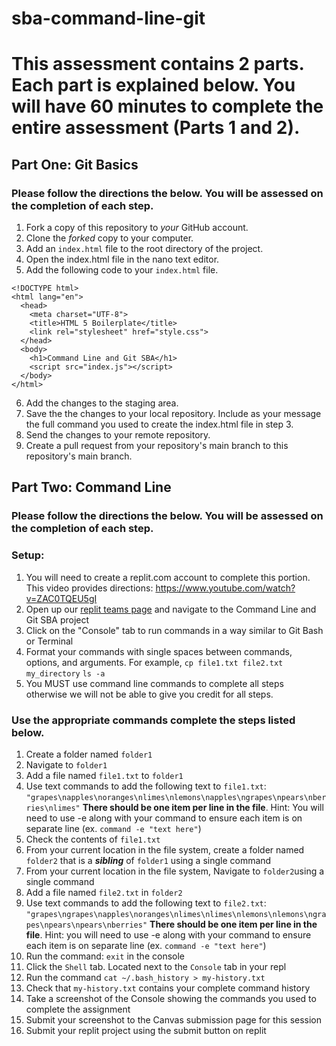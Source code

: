 # sba-command-line-git

# This assessment contains 2 parts. Each part is explained below. You will have 60 minutes to complete the entire assessment (Parts 1 and 2).

## Part One: Git Basics

### Please follow the directions the below. You will be assessed on the completion of each step.

1. Fork a copy of this repository to _your_ GitHub account. 
2. Clone the _forked_ copy to your computer.
3. Add an `index.html` file to the root directory of the project.
4. Open the index.html file in the nano text editor.
5. Add the following code to your `index.html` file.

````
<!DOCTYPE html>
<html lang="en">
  <head>
    <meta charset="UTF-8">
    <title>HTML 5 Boilerplate</title>
    <link rel="stylesheet" href="style.css">
  </head>
  <body>
    <h1>Command Line and Git SBA</h1>
	<script src="index.js"></script>
  </body>
</html>

````
6. Add the changes to the staging area.
7. Save the the changes to your local repository. Include as your message the full command you used to create the index.html file in step 3.
8. Send the changes to your remote repository.
9. Create a pull request from your repository's main branch to this repository's main branch.

## Part Two: Command Line

### Please follow the directions the below. You will be assessed on the completion of each step.

### Setup: 
1.  You will need to create a replit.com account to complete this portion. This video provides directions: https://www.youtube.com/watch?v=ZAC0TQEU5gI
2. Open up our <a href="https://replit.com/team/jfs-5">replit teams page</a> and navigate to the Command Line and Git SBA project 
3. Click on the "Console" tab to run commands in a way similar to Git Bash or Terminal
4. Format your commands with single spaces between commands, options, and arguments. For example,  `cp file1.txt file2.txt my_directory` `ls -a`
5. You MUST use command line commands to complete all steps otherwise we will not be able to give you credit for all steps.

### Use the appropriate commands complete the steps listed below. 

1. Create a folder named `folder1`
2. Navigate to `folder1`
3. Add a file named `file1.txt` to `folder1`
4. Use text commands to add the following text to `file1.txt`: `"grapes\napples\noranges\nlimes\nlemons\napples\ngrapes\npears\nberries\nlimes"` <strong>There should be one item per line in the file</strong>. Hint: You will need to use -e along with your command to ensure each item is on separate line (ex. `command -e "text here"`)
5. Check the contents of `file1.txt`
6. From your current location in the file system, create a folder named `folder2` that is a **_sibling_** of `folder1` using a single command
7. From your current location in the file system, Navigate to `folder2`using a single command
8. Add a file named `file2.txt` in `folder2`
9. Use text commands to add the following text to `file2.txt`: `"grapes\ngrapes\napples\noranges\nlimes\nlimes\nlemons\nlemons\ngrapes\npears\npears\nberries"` <strong>There should be one item per line in the file</strong>. Hint: you will need to use -e along with your command to ensure each item is on separate line (ex. `command -e "text here"`)
10. Run the command: `exit` in the console
11. Click the `Shell` tab. Located next to the `Console` tab in your repl
12. Run the command `cat ~/.bash_history > my-history.txt`
13. Check that `my-history.txt` contains your complete command history
15. Take a screenshot of the Console showing the commands you used to complete the assignment
16. Submit your screenshot to the Canvas submission page for this session
17. Submit your replit project using the submit button on replit

